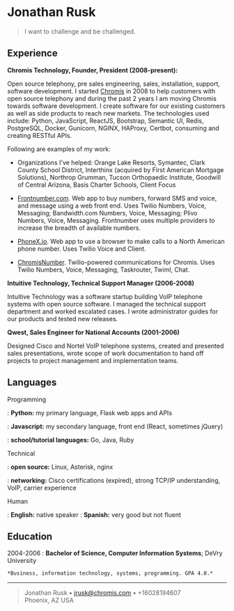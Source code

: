 Jonathan Rusk
=============

>  I want to challenge and be challenged.

Experience
----------

**Chromis Technology, Founder, President (2008-present):**

Open source telephony, pre sales engineering, sales, installation, support, software development. I started [Chromis](https://chromis.com) in 2008 to help customers with open source telephony and during the past 2 years I am moving Chromis towards software development. I create software for our existing customers as well as side products to reach new markets. The technologies used include: Python, JavaScript, ReactJS, Bootstrap, Semantic UI, Redis, PostgreSQL, Docker, Gunicorn, NGINX, HAProxy, Certbot, consuming and creating RESTful APIs.

Following are examples of my work:

* Organizations I've helped: Orange Lake Resorts, Symantec, Clark County School District, Interthinx (acquired by First American Mortgage Solutions), Northrop Grumman, Tucson Orthopaedic Institute, Goodwill of Central Arizona, Basis Charter Schools, Client Focus

* [Frontnumber.com](https://www.frontnumber.com). Web app to buy numbers, forward SMS and voice, and message using a web front end. Uses Twilio Numbers, Voice, Messaging; Bandwidth.com Numbers, Voice, Messaging; Plivo Numbers, Voice, Messaging. Frontnumber uses multiple providers to increase the breadth of available numbers.

* [PhoneX.io](https://www.phonex.io). Web app to use a browser to make calls to a North American phone number. Uses Twilio Voice and Client.

* [ChromisNumber](https://www.chromisvoip.com). Twilio-powered communications for Chromis. Uses Twilio Numbers, Voice, Messaging, Taskrouter, Twiml, Chat.

**Intuitive Technology, Technical Support Manager (2006-2008)**

Intuitive Technology was a software startup building VoIP telephone systems with open source software. I managed the technical support department and worked escalated cases. I wrote administrator guides for our products and tested new releases.

**Qwest, Sales Engineer for National Accounts  (2001-2006)**

Designed Cisco and Nortel VoIP telephone systems, created and presented sales presentations, wrote scope of work documentation to hand off projects to project management and implementation teams.


Languages
---------

Programming

:   **Python:** my primary language, Flask web apps and APIs

:   **Javascript:** my secondary language, front end (React, sometimes jQuery)

:   **school/tutorial languages:** Go, Java, Ruby

Technical

:   **open source:** Linux, Asterisk, nginx

:   **networking:** Cisco certifications (expired), strong TCP/IP understanding, VoIP, carrier experience

Human

:   **English:** native speaker
:   **Spanish:** very good but not fluent

Education
---------

2004-2006
:   **Bachelor of Science, Computer Information Systems**; DeVry University

    *Business, information technology, systems, programming. GPA 4.0.*

----

> Jonathan Rusk • <jrusk@chromis.com> • +16028194607\
> Phoenix, AZ USA
